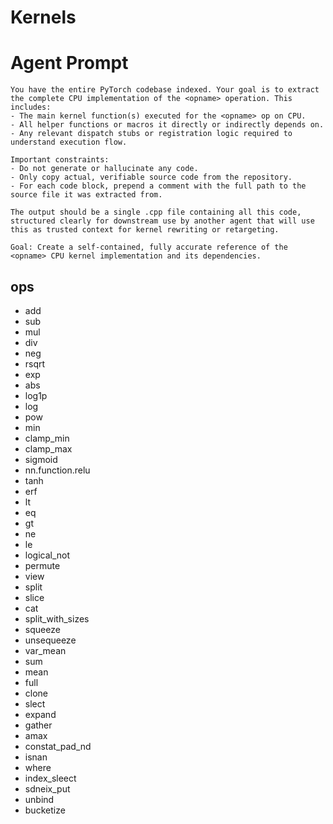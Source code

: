# Kernels

# Agent Prompt

```
You have the entire PyTorch codebase indexed. Your goal is to extract the complete CPU implementation of the <opname> operation. This includes:
- The main kernel function(s) executed for the <opname> op on CPU.
- All helper functions or macros it directly or indirectly depends on.
- Any relevant dispatch stubs or registration logic required to understand execution flow.

Important constraints:
- Do not generate or hallucinate any code.
- Only copy actual, verifiable source code from the repository.
- For each code block, prepend a comment with the full path to the source file it was extracted from.

The output should be a single .cpp file containing all this code, structured clearly for downstream use by another agent that will use this as trusted context for kernel rewriting or retargeting.

Goal: Create a self-contained, fully accurate reference of the <opname> CPU kernel implementation and its dependencies.
```




## ops
- add
- sub
- mul
- div
- neg
- rsqrt
- exp
- abs
- log1p
- log
- pow
- min
- clamp_min
- clamp_max
- sigmoid
- nn.function.relu
- tanh
- erf
- lt
- eq
- gt
- ne
- le
- logical_not
- permute
- view
- split
- slice
- cat
- split_with_sizes
- squeeze
- unsequeeze
- var_mean
- sum
- mean
- full
- clone
- slect
- expand
- gather
- amax
- constat_pad_nd
- isnan
- where
- index_sleect
- sdneix_put
- unbind
- bucketize